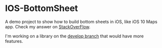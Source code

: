 # IOS-BottomSheet

A demo project to show how to build bottom sheets in iOS, like iOS 10 Maps app. Check my answer on [StackOverFlow](http://stackoverflow.com/questions/37967555/how-to-mimic-ios-10-maps-bottom-sheet/38152508#38152508).

I'm working on a library on the [develop branch](https://github.com/AhmedElassuty/BottomSheetController/tree/develop) that would have more features.
